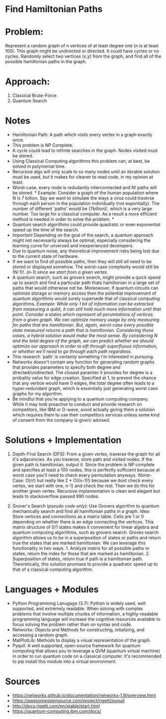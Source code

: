 # Find Hamiltonian Paths


# Problem:
 Represent a random graph of n vertices of at least degree one (n is at least 100). 
 This graph might be undirected or directed. It could have cycles or no cycles. 
 Randomly select two vertices (x,y) from the graph, and find all of the possible hamiltonian paths in the graph.
 

# Approach:
1. Classical Brute-Force
3. Quantum Search

# Notes
- Hamiltonian Path: A path which visits every vertex in a graph exactly once.
- This problem is NP Complete.
- A cycle could lead to infinite searches in the graph. Nodes visited must be stored.
- Using Classical Computing algorithms this problem can, at best, be solved in polynomial time.
- Recursive algs will only scale to so many nodes until an iterable solution must be used, but it makes for cleaner to read code, in my opinion at least. 
- Worst-case, every node is redudantly interconnected and N! paths will be stored. * Example: Consider a graph of the human population where N is 7 billion. Say we want to simulate the ways a virus could traverse through each person in the population individually (not expontially). The number of different 'paths' would be (7billion)!, which is a very large number. Too large for a classical computer. As a result a more efficient method is needed in order to solve the problem. *
- Quantum search algorithms could provide quadratic or even exponential speed up the time of the search. 
- *Important* Depending on the goal of the search, a quantum approach might not necessarily always be optimal, especially considering the learning curve for unversed and inexperienced developers. 
- Due to quantum noise, any theoretical improvement risks being lost due to the current state of hardware. 
- If we want to find *all* possible paths, then they will still *all* need to be stored or displayed somehow. The worst-case  complexity would still be (N-1)!. *(n-1) since we start from a given vertex*. 
- A quantum search, such as grovers search, might provide a quick speed up to search and find a particular path thats hamiltonian in a large set of paths that would otherwise not be. Moreoeover, if quantum circuits can optimize storage or memory access then the potential improvement of quantum algorithms would surely supersede that of classical computing algorithms. *Example: While only 1 bit of information can be extracted from measuring a qubit, it can still hold much more information until that point. Consider a states which represent all perumtations of vertices from a given graph. We can optimize memory usage by only measuring for paths that are hamiltonian. But, again, worst-case every possible state measured returns a path that is hamiltonian. Considering these cases, a hybrid solution would make the most sense. By considering N and the total degree of the graph, we can predict whether we should optimize our approach in order to sift through superfluous information, or whether we'll need to go through each path regardless.* 
- This research 'path' is certainly something I'm interested in pursuing. 
- Networkx doesn't contain any function for generating random graphs that provides parameters to specify both degree and directed/undirected. The closest paramter it provides for degree is a probality value for edge creation. Specified at 1, to prevent the chance that any vertice would have 0 edges, the total degree often leads to a hyper-redundant graph, which is essentially just generating worst case graphs for my algorithm. 
- Be mindful that you're applying to a quantum computing company. While it may look proactive to conduct and provide research on competitors, like IBM or D-wave, avoid actually giving them a solution which requires them to use their competitors services unless some kind of consent from the company is given/ advised.

# Solutions + Implementation
  1. Depth-First Search (DFS): From a given vertex, traverse the graph for all it's adjacencies. As you traverse, store path and visited nodes. If the given path is hamiltonian, output it. Since the problem is NP complete and specifies at least a 100 nodes, this is perfectly sufficient because at worst case you'll need to check every permutation anyways. Worst-Case: O(n!) but really like 2 * O((n-1)!) because we dont check every vertex, we start with one, n-1) and check the rest. Then we do this for another given vertex. Recursive implementation is clean and elegant but leads to stackoverflow passed 990 nodes. 
 
  2. Grover's Search (*pseudo code only*): Use Grovers algorithm to quantum mechanically search and find all hamiltonian paths in a graph. Idea: Store vertices and connections as a matrix table. Cells are 1 or 0 depending on whether there is an edge connecting the vertices. This matrix structure of 0/1 states makes it convenient for linear algebra and quantum computing algorithms, such as grovers search. Groves search algorithm allows us to be in a superposition of states or paths and return true the states that are marked hamiltonian.  We can leverage this functionality in two ways. 1. Analyze matrix for all possible paths or states, return the index for those that are marked as hamiltonian. 2. Superposition of states, return true if path is a hamiltonian path. Theoretically, this solution promises to provide a quadratic speed up to that of a classical computing algorithm.


# Languages + Modules
- Python Programming Lanugage (3.7): Python is widely used, well supported, and extremely readable. When solving with complex problems that involve multiple chunks of information, a highly-readable programming language will increase the cognitive resources available to focus solving the problem rather than on syntax and code. 
- Networkx: Objects and Methods for constructing, initalizing, and accessing a random graph.
- MatPlotLib: Methods to display a visual representation of the graph.
- Pyquil: A well supported, open-source framework for quantum computing that allows you to leverage a QVM (quantum virtual machine) in order to run quantum code on a classical computer. It's recommended to pip install this module into a virtual environment.



# Sources
- https://networkx.github.io/documentation/networkx-1.9/overview.html
- https://awesomeopensource.com/project/rigetti/pyquil
- http://docs.rigetti.com/en/stable/start.html
- https://quantum-computing.ibm.com/docs/
